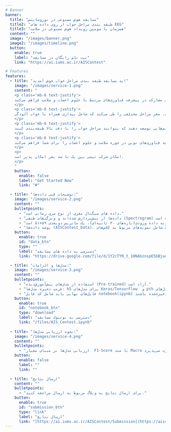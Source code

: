 ```yaml
---
# Banner
banner:
  title: "مسابقه هوش مصنوعی در نوروساینس"
  title2: "طبقه بندی مراحل خواب از روی داده های EEG"
  title3: "همزمان با سومین رویداد هوش مصنوعی در سلامت"
  content: ""
  image: "/images/banner.png"
  image2: "/images/timeline.png"
  button:
    enable: true
    label: "ثبت نام رایگان در مسابقه"
    link: "https://ai.iums.ac.ir/AISContest"

# Features
features:
  - title: "به مسابقه طبقه بندی مراحل خواب خوش آمدید!"
    image: "/images/service-1.png"
    content: "
    <p class='mb-6 text-justify'>
    مسابقه طبقه‌بندی مراحل خواب با استفاده از هوش مصنوعی فرصتی منحصربه‌فرد برای علاقه‌مندان به یادگیری ماشین و علوم داده است تا دانش و مهارت‌های خود را در یک چالش علمی واقعی به نمایش بگذارند. این رویداد با تمرکز بر تحلیل داده‌های خواب و طراحی الگوریتم‌های دقیق مرحله‌بندی خواب، بستری برای مشارکت در پیشرفت فناوری‌های مرتبط با علوم اعصاب و سلامت فراهم می‌کند.
    </p>
    <p class='mb-6 text-justify'>
    خواب فرآیندی طبیعی و ضروری است که بدن برای استراحت و بازیابی انرژی به آن نیاز دارد. در طول خواب، مغز مراحل مختلفی را طی می‌کند که شامل بیداری همراه با خواب آلودگی (Wake - مرحله ۰)، خواب سبک (NREM1 - مرحله ۱)، خواب عمیق (NREM2 و NREM3 - مراحل ۲ و ۳) و خواب همراه با رویا (REM - مرحله ۴) است. هر یک از این مراحل نقش حیاتی در یادگیری، حافظه و سلامت عمومی دارند. هدف این مسابقه استفاده از داده‌های سیگنال‌های مغزی (EEG) ثبت‌شده از داخل گوش و طراحی الگوریتم‌های هوش مصنوعی است که بتوانند این مراحل را با دقت بالا تشخیص دهند.
    </p>
    <p class='mb-6 text-justify'>
    داده‌های ارائه‌شده در این مسابقه به بازه‌های زمانی ۳۰ ثانیه‌ای تقسیم شده‌اند و هر بازه توسط متخصصین مربوطه به یکی از این مراحل خواب (۰ تا ۴) برچسب‌گذاری شده است. شرکت‌کنندگان وظیفه دارند با طراحی مدل‌های هوشمند و تحلیل این داده‌ها، الگوریتم‌هایی توسعه دهند که بتوانند مراحل خواب را با دقت بالا طبقه‌بندی کنند. 
    </p>
    <p class='mb-6 text-justify'>
    مخاطبان این رویداد شامل دانشجویان، محققان و متخصصانی هستند که به موضوعات هوش مصنوعی، تحلیل داده و علوم اعصاب علاقه‌مندند. شرکت در این مسابقه امکان یادگیری مفاهیم پیشرفته، مواجهه با چالش‌های واقعی و مشارکت در توسعه فناوری‌های نوین در حوزه سلامت و علوم اعصاب را برای شما فراهم می‌کند.
    </p>
    <p>
    امکان شرکت تیمی بین یک تا سه نفر امکان پذیر است.
    </p>
    "
    button:
      enable: false
      label: "Get Started Now"
      link: "#"

  - title: "توضیحات فنی داده‌ها:"
    image: "/images/service-2.png"
    content: ""
    bulletpoints:
      - "داده های سیگنال مغزی از نوع سری زمانی است."
      - "داده‌ها از پیش‌پردازش شده‌اند و ویژگی‌های طیفی (Spectrogram) آن‌ها محاسبه شده است."
      - "ابعاد هر نمونه داده ورودی(بازه‌های ۳۰ ثانیه‌ای)، یك ماتریس دوبعدی ۵۹×۵۱ است."
      - "پوشه داده‌ها (AISContest_Data)، دارای پنج پوشه است كه هریك شامل نمونه‌های مربوط به كلاس‌های NREM3, NREM2, NREM1, WAKE و REM است."
    button:
      enable: true
      id: "data_btn"
      type: ""
      label: "دسترسی به داده های مسابقه"
      link: "https://drive.google.com/file/d/1Y2cTYR_t_10NAbznspE5bBjuATPdTgtq"

  - title: "مدل‌ها و الزامات:"
    image: "/images/service-3.png"
    content: ""
    bulletpoints:
      - "استفاده از مدل‌های پیش‌آموزش‌دیده (Pre-trained) آزاد است."
      - "فرمت ذخیره مدل‌ها: h5 برای مدل‌های Keras/TensorFlow  و pth برای مدل‌های Pytorch"
      - "فایل‌های نهایی باید شامل کد فایل notebook(ipynb) و مدل ذخیره‌شده باشند."
    button:
      enable: true
      id: "notebook_btn"
      type: "download"
      label: "دسترسی به نوتبوک مسابقه"
      link: "/files/AIS_Contest.ipynb"
      
  - title: "نحوه ارزیابی مدل‌ها:"
    image: "/images/service-4.png"
    content: ""
    bulletpoints:
      - "ارزیابی مدل‌ها بر مبنای معیار  F1-Score با متد Macro صورت می‌پذیرد."
    button:
      enable: false
      label: ""
      link: ""

  - title: "ارسال نتایج"
    content: ""
    bulletpoints:
      - "برای ارسال نتایج به وبلاگ مربوط به ارسال مراجعه کنید."
    button:
      enable: true
      id: "submission_btn"
      type: "link"
      label: "ارسال نتایج"
      link: "[https://ai.iums.ac.ir/AISContest/Submission](https://aiscontest.github.io/blog/send/)"
---
```

